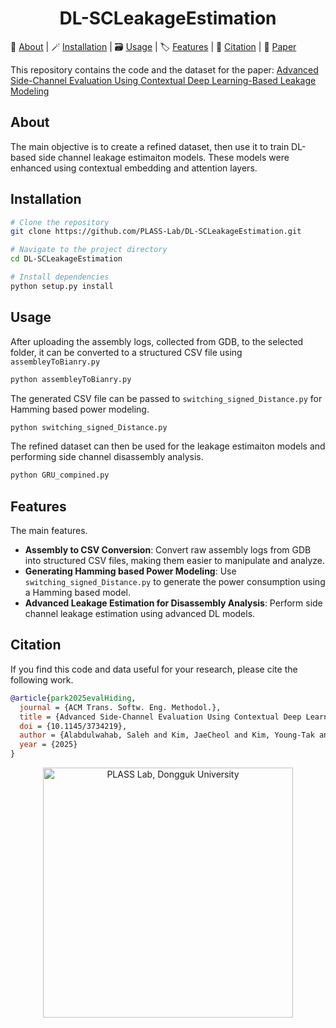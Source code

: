 <h1 align="center"><strong>DL-SCLeakageEstimation</strong></h1>

<p align="left">
  🪪&nbsp;<a href="#about">About</a>
  | 🪄&nbsp;<a href="#Installation">Installation</a>
  | 🗃️&nbsp;<a href="#Usage">Usage</a>
  | 🏷️&nbsp;<a href="#Features">Features</a>
  | 🔗&nbsp;<a href="#citation">Citation</a>
  | 📝&nbsp;<a href="https://doi.org/10.1145/3734219" target="_blank">Paper</a>
</p>

This repository contains the code and the dataset for the paper:
<a href="https://doi.org/10.1145/3734219" target="_blank">Advanced Side-Channel Evaluation Using Contextual Deep Learning-Based Leakage Modeling</a>

## About
The main objective is to create a refined dataset, then use it to train DL-based side channel leakage estimaiton models. These models were enhanced using contextual embedding and attention layers.

## Installation

```bash
# Clone the repository
git clone https://github.com/PLASS-Lab/DL-SCLeakageEstimation.git

# Navigate to the project directory
cd DL-SCLeakageEstimation

# Install dependencies
python setup.py install
```

## Usage

After uploading the assembly logs, collected from GDB, to the selected folder, it can be converted to a structured CSV file using `assembleyToBianry.py`

```bash
python assembleyToBianry.py
```

The generated CSV file can be passed to `switching_signed_Distance.py` for Hamming based power modeling.

```bash
python switching_signed_Distance.py
```

The refined dataset can then be used for the leakage estimaiton models and performing side channel disassembly analysis.

```bash
python GRU_compined.py
```

## Features

The main features.

- **Assembly to CSV Conversion**: Convert raw assembly logs from GDB into structured CSV files, making them easier to manipulate and analyze.
- **Generating Hamming based Power Modeling**: Use `switching_signed_Distance.py` to generate the power consumption using a Hamming based model.
- **Advanced Leakage Estimation for Disassembly Analysis**: Perform side channel leakage estimation using advanced DL models.

## Citation
If you find this code and data useful for your research, please cite the following work.
```bibtex
@article{park2025evalHiding,
  journal = {ACM Trans. Softw. Eng. Methodol.},
  title = {Advanced Side-Channel Evaluation Using Contextual Deep Learning-Based Leakage Modeling},
  doi = {10.1145/3734219},
  author = {Alabdulwahab, Saleh and Kim, JaeCheol and Kim, Young-Tak and Son, Yunsik},
  year = {2025}
}
```

<p align="center">
  <a href="https://plass.dongguk.edu" target="_blank">
    <img src="https://github.com/sucystem/PLASS/blob/main/logo.png" width="400" alt="PLASS Lab, Dongguk University">
  </a>
</p>



